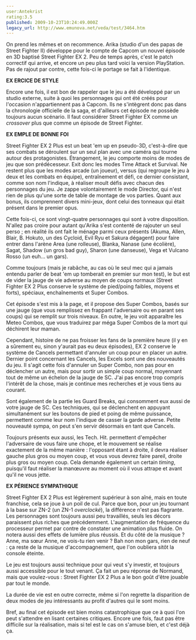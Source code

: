 ```yaml
---
user:Antekrist
rating:3.5
published: 2009-10-23T10:24:49.000Z
legacy_url: http://www.emunova.net/veda/test/3464.htm
---
```

On prend les mêmes et on recommence. Arika (studio d'un des papas de Street Fighter II) développe pour le compte de Capcom un nouvel épisode en 3D baptisé Street Fighter EX 2\. Peu de temps après, c'est le patch correctif qui arrive, et encore un peu plus tard voici la version PlayStation. Pas de rajout par contre, cette fois-ci le portage se fait à l'identique.  

  

**EX ERCICE DE STYLE**  

Encore une fois, il est bon de rappeler que le jeu a été développé par un studio externe, suite à quoi les personnages qui ont été créés pour l'occasion n'appartiennent pas à Capcom. Ils ne s'intègrent donc pas dans la chronologie officielle de la saga, et d'ailleurs cet épisode ne possède toujours aucun scénario. Il faut considérer Street Fighter EX comme un _crossover_ plus que comme un épisode de Street Fighter.  

  

**EX EMPLE DE BONNE FOI**  

Street Fighter EX 2 Plus est un beat 'em up en pseudo-3D, c'est-à-dire que ses combats se déroulent sur un seul plan avec une caméra qui tourne autour des protagonistes. Étrangement, le jeu comporte moins de modes de jeu que son prédécesseur. Exit donc les modes Time Attack et Survival. Ne restent plus que les modes arcade (un joueur), versus (qui regroupe le jeu à deux et les combats en équipe), entraînement et défi, ce dernier consistant, comme son nom l'indique, à réaliser moult défis avec chacun des personnages du jeu. Je zappe volontairement le mode Director, qui n'est rien de plus qu'une sorte de table de montage de vos parties. Quant aux bonus, ils comprennent divers mini-jeux, dont celui des tonneaux qui était présent dans le premier opus.  

Cette fois-ci, ce sont vingt-quatre personnages qui sont à votre disposition. N'allez pas croire pour autant qu'Arika s'est contenté de rajouter un seul perso ; en réalité ils ont fait le ménage parmi ceux présents (Akuma, Allen, Blair, B. Hokuto, un des Cycloid, Evil Ryu et Sakura dégagent) pour faire entrer dans l'arène Area (une rolleuse), Blanka, Nanase (une écolière), Sagat, Shadow (un gros bad guy), Sharon (une danseuse), Vega et Vulcano Rosso (un euh... un gars).   

Comme toujours (mais je rabâche, au cas où le seul mec qui a jamais entendu parler de beat 'em up tomberait en premier sur mon test), le but est de vider la jauge de vie adverse au moyen de coups normaux (Street Fighter EX 2 Plus conserve le système de pied/poing faibles, moyens et forts), spéciaux, enchaînements et Super Combos.  

Cet épisode s'est mis à la page, et il propose des Super Combos, basés sur une jauge (que vous remplissez en frappant l'adversaire ou en parant ses coups) qui se remplit sur trois niveaux. En outre, le jeu voit apparaître les Meteo Combos, que vous traduirez par méga Super Combos de la mort qui déchirent leur maman.  

Cependant, histoire de ne pas froisser les fans de la première heure (il y en a sûrement eu, sinon y'aurait pas eu deux épisodes), EX 2 conserve le système de Cancels permettant d'annuler un coup pour en placer un autre. Dernier point concernant les Cancels, les Excels sont une des nouveautés du jeu. Il s'agit cette fois d'annuler un Super Combo, non pas pour en déclencher un autre, mais pour sortir un simple coup normal, moyennant tout de même un échelon de la jauge de SC. J'ai pas encore trop compris l'intérêt de la chose, mais je continue mes recherches et je vous tiens au courant.  

Sont également de la partie les Guard Breaks, qui consomment eux aussi de votre jauge de SC. Ces techniques, qui se déclenchent en appuyant simultanément sur les boutons de pied et poing de même puissance, permettent comme leur nom l'indique de casser la garde adverse. Petite nouveauté sympa, on peut s'en servir désormais en tant que Cancels.  

Toujours présents eux aussi, les Tech. Hit. permettent d'empêcher l'adversaire de vous faire une chope, et le mouvement se réalise exactement de la même manière : l'opposant étant à droite, il devra réaliser gauche plus gros ou moyen coup, et vous vous devrez faire pareil, droite plus gros ou moyen coup. Cela demande également un certain _timing_, puisqu'il faut réaliser la manœuvre au moment où il vous attrape et avant qu'il ne vous jette.  

  

**EX PÉRIENCE SYMPATHIQUE**  

Street Fighter EX 2 Plus est légèrement supérieur à son aîné, mais en toute franchise, cela se joue à un poil de cul. Parce que bon, pour un jeu tournant à la base sur ZN-2 (un ZN-1 _overclocké_), la différence n'est pas flagrante. Les personnages sont toujours aussi peu travaillés, seuls les décors paraissent plus riches que précédemment. L'augmentation de fréquence du processeur permet par contre de constater une animation plus fluide. On notera aussi des effets de lumière plus réussis. Et du côté de la musique ? Anne, ma sœur Anne, ne vois-tu rien venir ? Bah non mon gars, rien de neuf : ça reste de la musique d'accompagnement, que l'on oubliera sitôt la console éteinte.  

Le jeu est toujours aussi technique pour qui veut s'y investir, et toujours aussi accessible pour le tout venant. Ça fait un peu réponse de Normand, mais que voulez-vous : Street Fighter EX 2 Plus a le bon goût d'être jouable par tout le monde.  

La durée de vie est en outre correcte, même si l'on regrette la disparition de deux modes de jeu intéressants au profit d'autres qui le sont moins.  

Bref, au final cet épisode est bien moins catastrophique que ce à quoi l'on peut s'attendre en lisant certaines critiques. Encore une fois, faut pas être difficile sur la réalisation, mais si tel est le cas on s'amuse bien, et c'est déjà ça.